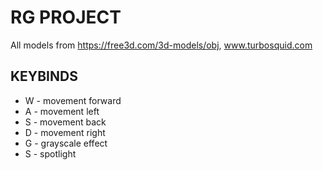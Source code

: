 # RG PROJECT
All models from https://free3d.com/3d-models/obj, www.turbosquid.com

## KEYBINDS
- W - movement forward
- A - movement left
- S - movement back
- D - movement right
- G - grayscale effect
- S - spotlight
